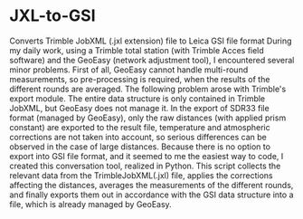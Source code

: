 # JXL-to-GSI
Converts Trimble JobXML (.jxl extension) file to Leica GSI file format
During my daily work, using a Trimble total station (with Trimble Acces field software) and the GeoEasy (network adjustment tool), I encountered several minor problems. First of all, GeoEasy cannot handle multi-round measurements, so pre-processing is required, when the results of the different rounds are averaged. The following problem arose with Trimble's export module. The entire data structure is only contained in Trimble JobXML, but GeoEasy does not manage it. In the export of SDR33 file format (managed by GeoEasy), only the raw distances (with applied prism constant) are exported to the result file, temperature and atmospheric corrections are not taken into account, so serious differences can be observed in the case of large distances. Because there is no option to export into GSI file format, and it seemed to me the easiest way to code, I created this conversation tool, realized in Python. This script collects the relevant data from the TrimbleJobXML(.jxl) file, applies the corrections affecting the distances, averages the measurements of the different rounds, and finally exports them out in accordance with the GSI data structure into a file, which is already managed by GeoEasy.
